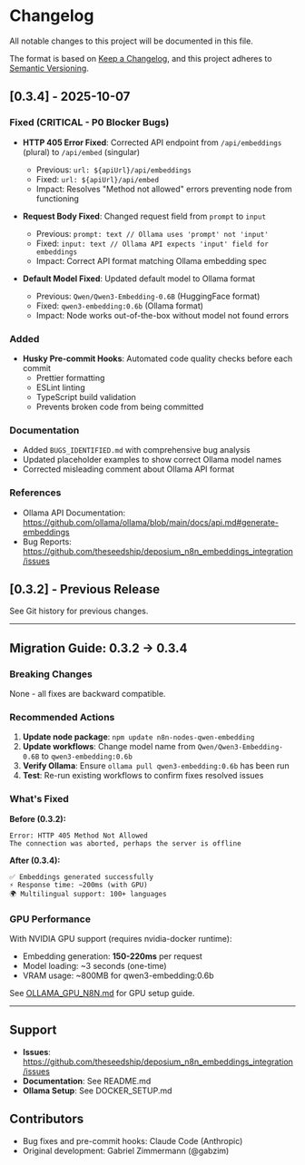 # Changelog

All notable changes to this project will be documented in this file.

The format is based on [Keep a Changelog](https://keepachangelog.com/en/1.0.0/),
and this project adheres to [Semantic Versioning](https://semver.org/spec/v2.0.0.html).

## [0.3.4] - 2025-10-07

### Fixed (CRITICAL - P0 Blocker Bugs)

- **HTTP 405 Error Fixed**: Corrected API endpoint from `/api/embeddings` (plural) to `/api/embed` (singular)
  - Previous: `url: ${apiUrl}/api/embeddings`
  - Fixed: `url: ${apiUrl}/api/embed`
  - Impact: Resolves "Method not allowed" errors preventing node from functioning

- **Request Body Fixed**: Changed request field from `prompt` to `input`
  - Previous: `prompt: text // Ollama uses 'prompt' not 'input'`
  - Fixed: `input: text // Ollama API expects 'input' field for embeddings`
  - Impact: Correct API format matching Ollama embedding spec

- **Default Model Fixed**: Updated default model to Ollama format
  - Previous: `Qwen/Qwen3-Embedding-0.6B` (HuggingFace format)
  - Fixed: `qwen3-embedding:0.6b` (Ollama format)
  - Impact: Node works out-of-the-box without model not found errors

### Added

- **Husky Pre-commit Hooks**: Automated code quality checks before each commit
  - Prettier formatting
  - ESLint linting
  - TypeScript build validation
  - Prevents broken code from being committed

### Documentation

- Added `BUGS_IDENTIFIED.md` with comprehensive bug analysis
- Updated placeholder examples to show correct Ollama model names
- Corrected misleading comment about Ollama API format

### References

- Ollama API Documentation: https://github.com/ollama/ollama/blob/main/docs/api.md#generate-embeddings
- Bug Reports: https://github.com/theseedship/deposium_n8n_embeddings_integration/issues

## [0.3.2] - Previous Release

See Git history for previous changes.

---

## Migration Guide: 0.3.2 → 0.3.4

### Breaking Changes

None - all fixes are backward compatible.

### Recommended Actions

1. **Update node package**: `npm update n8n-nodes-qwen-embedding`
2. **Update workflows**: Change model name from `Qwen/Qwen3-Embedding-0.6B` to `qwen3-embedding:0.6b`
3. **Verify Ollama**: Ensure `ollama pull qwen3-embedding:0.6b` has been run
4. **Test**: Re-run existing workflows to confirm fixes resolved issues

### What's Fixed

**Before (0.3.2):**
```
Error: HTTP 405 Method Not Allowed
The connection was aborted, perhaps the server is offline
```

**After (0.3.4):**
```
✅ Embeddings generated successfully
⚡ Response time: ~200ms (with GPU)
🌍 Multilingual support: 100+ languages
```

### GPU Performance

With NVIDIA GPU support (requires nvidia-docker runtime):
- Embedding generation: **150-220ms** per request
- Model loading: ~3 seconds (one-time)
- VRAM usage: ~800MB for qwen3-embedding:0.6b

See [OLLAMA_GPU_N8N.md](../deposium-local/docs/OLLAMA_GPU_N8N.md) for GPU setup guide.

---

## Support

- **Issues**: https://github.com/theseedship/deposium_n8n_embeddings_integration/issues
- **Documentation**: See README.md
- **Ollama Setup**: See DOCKER_SETUP.md

## Contributors

- Bug fixes and pre-commit hooks: Claude Code (Anthropic)
- Original development: Gabriel Zimmermann (@gabzim)
